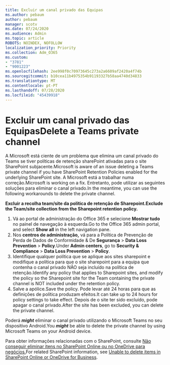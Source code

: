 ```yaml
---
title: Excluir um canal privado das Equipas
ms.author: pebaum
author: pebaum
manager: scotv
ms.date: 07/24/2020
ms.audience: Admin
ms.topic: article
ROBOTS: NOINDEX, NOFOLLOW
localization_priority: Priority
ms.collection: Adm_O365
ms.custom:
- "3781"
- "9001223"
ms.openlocfilehash: 2ee998f0c70973645c273a2a6609af2420a4f74b
ms.sourcegitcommit: b10cea11b4975354b91193327b58aa4740d34833
ms.translationtype: MT
ms.contentlocale: pt-PT
ms.lasthandoff: 07/28/2020
ms.locfileid: "45439918"
---
```

# <a name="delete-a-teams-private-channel"></a><span data-ttu-id="4949d-102">Excluir um canal privado das Equipas</span><span class="sxs-lookup"><span data-stu-id="4949d-102">Delete a Teams private channel</span></span>

<span data-ttu-id="4949d-103">A Microsoft está ciente de um problema que elimina um canal privado do Teams se tiver políticas de retenção sharePoint ativadas para o site SharePoint subjacente.</span><span class="sxs-lookup"><span data-stu-id="4949d-103">Microsoft is aware of an issue deleting a Teams private channel if you have SharePoint Retention Policies enabled for the underlying SharePoint site.</span></span> <span data-ttu-id="4949d-104">A Microsoft está a trabalhar numa correção.</span><span class="sxs-lookup"><span data-stu-id="4949d-104">Microsoft is working on a fix.</span></span> <span data-ttu-id="4949d-105">Entretanto, pode utilizar as seguintes soluções para eliminar o canal privado.</span><span class="sxs-lookup"><span data-stu-id="4949d-105">In the meantime, you can use the following workarounds to delete the private channel.</span></span>

<span data-ttu-id="4949d-106">**Excluir a recolha team/site da política de retenção de Sharepoint.**</span><span class="sxs-lookup"><span data-stu-id="4949d-106">**Exclude the Team/site collection from the Sharepoint retention policy.**</span></span>

1. <span data-ttu-id="4949d-107">Vá ao portal de administração do Office 365 e selecione **Mostrar tudo** no painel de navegação à esquerda.</span><span class="sxs-lookup"><span data-stu-id="4949d-107">Go to the Office 365 admin portal, and select **Show all** in the left navigation pane.</span></span>
2. <span data-ttu-id="4949d-108">Nos **centros de administração,** vá para a Política de Prevenção de Perda de Dados de Conformidade & De **Segurança**  >  **Data Loss Prevention**  >  **Policy**.</span><span class="sxs-lookup"><span data-stu-id="4949d-108">Under **Admin centers**, go to **Security & Compliance** > **Data Loss Prevention** > **Policy**.</span></span>
3. <span data-ttu-id="4949d-109">Identifique qualquer política que se aplique aos sites sharepoint e modifique a política para que o site sharepoint para a equipa que contenha o canal privado NÃO seja incluído na política de retenção.</span><span class="sxs-lookup"><span data-stu-id="4949d-109">Identify any policy that applies to Sharepoint sites, and modify the policy so the Sharepoint site for the Team containing the private channel is NOT included under the retention policy.</span></span>
4. <span data-ttu-id="4949d-110">Salve a apólice.</span><span class="sxs-lookup"><span data-stu-id="4949d-110">Save the policy.</span></span>
    <span data-ttu-id="4949d-111">Pode levar até 24 horas para que as definições de política produzam efeitos.</span><span class="sxs-lookup"><span data-stu-id="4949d-111">It can take up to 24 hours for policy settings to take effect.</span></span>
    <span data-ttu-id="4949d-112">Depois de o site ter sido excluído, pode apagar o canal privado.</span><span class="sxs-lookup"><span data-stu-id="4949d-112">After the site has been excluded, you can delete the private channel.</span></span>  
    
<span data-ttu-id="4949d-113">Poderá ***might*** eliminar o canal privado utilizando o Microsoft Teams no seu dispositivo Android.</span><span class="sxs-lookup"><span data-stu-id="4949d-113">You  ***might*** be able to delete the private channel by using Microsoft Teams on your Android device.</span></span> 

<span data-ttu-id="4949d-114">Para obter informações relacionadas com o SharePoint, consulte [Não conseguir eliminar itens no SharePoint Online ou no OneDrive para negócios.](https://docs.microsoft.com/alchemyinsights/retention-policy-ediscovery-hold)</span><span class="sxs-lookup"><span data-stu-id="4949d-114">For related SharePoint information, see [Unable to delete items in SharePoint Online or OneDrive for Business](https://docs.microsoft.com/alchemyinsights/retention-policy-ediscovery-hold).</span></span>